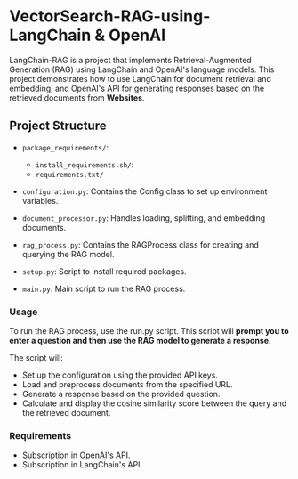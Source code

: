 # VectorSearch-RAG-using-LangChain & OpenAI

LangChain-RAG is a project that implements Retrieval-Augmented Generation (RAG) using LangChain and OpenAI's language models. This project demonstrates how to use LangChain for document retrieval and embedding, and OpenAI's API for generating responses based on the retrieved documents from **Websites**. 

## Project Structure

- `package_requirements/`:
   - `install_requirements.sh/`:
   - `requirements.txt/`
     
- `configuration.py`: Contains the Config class to set up environment variables.
- `document_processor.py`: Handles loading, splitting, and embedding documents.
- `rag_process.py`: Contains the RAGProcess class for creating and querying the RAG model.
- `setup.py`: Script to install required packages.
- `main.py`: Main script to run the RAG process.

### Usage

To run the RAG process, use the run.py script. This script will **prompt you to enter a question and then use the RAG model to generate a response**.

The script will:

- Set up the configuration using the provided API keys.
- Load and preprocess documents from the specified URL.
- Generate a response based on the provided question.
- Calculate and display the cosine similarity score between the query and the retrieved document.

### Requirements

- Subscription in OpenAI's API.
- Subscription in LangChain's API. 
